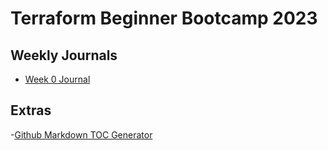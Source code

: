 # Terraform Beginner Bootcamp 2023

## Weekly Journals
- [Week 0 Journal](journal/week0.md)

## Extras

-[Github Markdown TOC Generator](https://ecotrust-canada.github.io/markdown-toc/)
